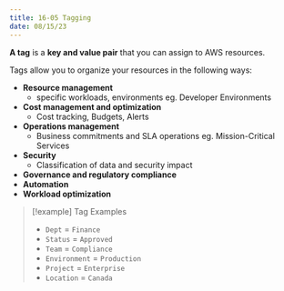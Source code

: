 ```yaml
---
title: 16-05 Tagging
date: 08/15/23
---
```


**A tag** is a **key and value pair** that you can assign to AWS resources.

Tags allow you to organize your resources in the following ways:

* **Resource management**
  * specific workloads, environments eg. Developer Environments
* **Cost management and optimization**
  * Cost tracking, Budgets, Alerts
* **Operations management**
  * Business commitments and SLA operations eg. Mission-Critical Services
* **Security**
  * Classification of data and security impact 
* **Governance and regulatory compliance**
* **Automation**
* **Workload optimization**

 > 
 > \[!example\] Tag Examples
 > 
 > * `Dept` = `Finance ` 
 > * `Status` = `Approved`
 > * `Team` = `Compliance`
 > * `Environment` = `Production`
 > * `Project` = `Enterprise`
 > * `Location` = `Canada`
